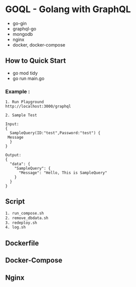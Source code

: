 # GOQL - Golang with GraphQL
- go-gin
- graphql-go
- mongodb
- nginx
- docker, docker-compose

## How to Quick Start
- go mod tidy
- go run main.go

### Example :
```
1. Run Playground
http://localhost:3000/graphql

2. Sample Test

Input:
{
  SampleQuery(ID:"test",Password:"test") {
 Message
  }
}

Output:
{
  "data": {
    "SampleQuery": {
      "Message": "Hello, This is SampleQuery"
    }
  }
}

```
## Script
```bash
1. run_compose.sh
2. remove_dbdata.sh
3. redeploy.sh
4. log.sh
```

## Dockerfile

## Docker-Compose

## Nginx


